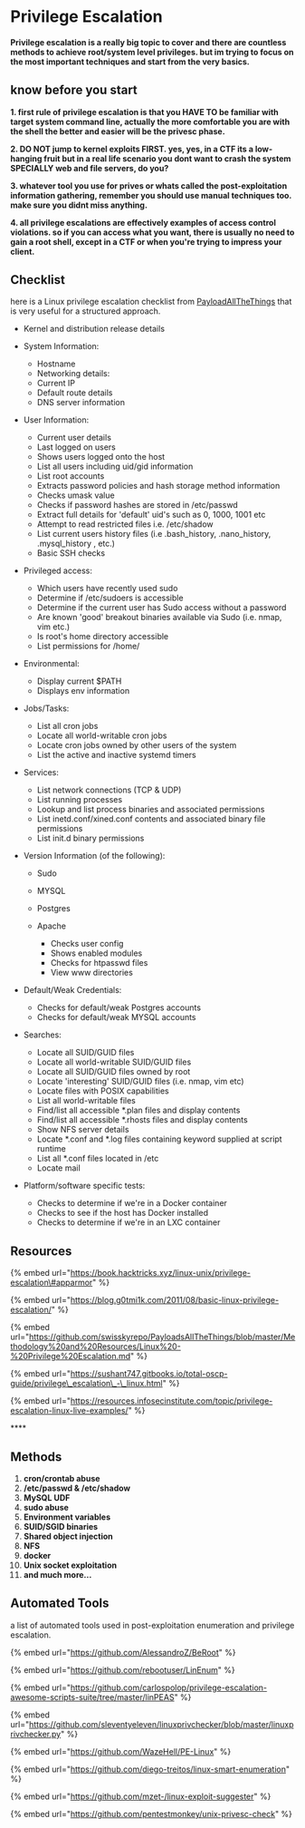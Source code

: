 # Privilege Escalation

#### Privilege escalation is a really big topic to cover and there are countless methods to achieve root/system level privileges. but im trying to focus on the most important techniques and start from the very basics.

## know before you start

**1. first rule of privilege escalation is that you HAVE TO be familiar with target system command line, actually the more comfortable you are with the shell the better and easier will be the privesc phase.**

**2. DO NOT jump to kernel exploits FIRST. yes, yes, in a CTF its a low-hanging fruit but in a real life scenario you dont want to crash the system SPECIALLY web and file servers, do you?**

**3. whatever tool you use for prives or whats called the post-exploitation information gathering, remember you should use manual techniques too. make sure you didnt miss anything.**

**4. all privilege escalations are effectively examples of access control violations. so if you can access what you want, there is usually no need to gain a root shell, except in a CTF or when you're trying to impress your client.**

## Checklist

here is a Linux privilege escalation checklist from [PayloadAllTheThings](https://github.com/swisskyrepo/PayloadsAllTheThings/blob/master/Methodology%20and%20Resources/Linux%20-%20Privilege%20Escalation.md) that is very useful for a structured approach.

* Kernel and distribution release details
* System Information:

  * Hostname
  * Networking details:
  * Current IP
  * Default route details
  * DNS server information

* User Information:

  * Current user details
  * Last logged on users
  * Shows users logged onto the host
  * List all users including uid/gid information
  * List root accounts
  * Extracts password policies and hash storage method information
  * Checks umask value
  * Checks if password hashes are stored in /etc/passwd
  * Extract full details for 'default' uid's such as 0, 1000, 1001 etc
  * Attempt to read restricted files i.e. /etc/shadow
  * List current users history files \(i.e .bash\_history, .nano\_history, .mysql\_history , etc.\)
  * Basic SSH checks

* Privileged access:

  * Which users have recently used sudo
  * Determine if /etc/sudoers is accessible
  * Determine if the current user has Sudo access without a password
  * Are known 'good' breakout binaries available via Sudo \(i.e. nmap, vim etc.\)
  * Is root's home directory accessible
  * List permissions for /home/

* Environmental:

  * Display current $PATH
  * Displays env information

* Jobs/Tasks:

  * List all cron jobs
  * Locate all world-writable cron jobs
  * Locate cron jobs owned by other users of the system
  * List the active and inactive systemd timers

* Services:

  * List network connections \(TCP & UDP\)
  * List running processes
  * Lookup and list process binaries and associated permissions
  * List inetd.conf/xined.conf contents and associated binary file permissions
  * List init.d binary permissions

* Version Information \(of the following\):
  * Sudo
  * MYSQL
  * Postgres
  * Apache

    * Checks user config
    * Shows enabled modules
    * Checks for htpasswd files
    * View www directories
* Default/Weak Credentials:

  * Checks for default/weak Postgres accounts
  * Checks for default/weak MYSQL accounts

* Searches:

  * Locate all SUID/GUID files
  * Locate all world-writable SUID/GUID files
  * Locate all SUID/GUID files owned by root
  * Locate 'interesting' SUID/GUID files \(i.e. nmap, vim etc\)
  * Locate files with POSIX capabilities
  * List all world-writable files
  * Find/list all accessible \*.plan files and display contents
  * Find/list all accessible \*.rhosts files and display contents
  * Show NFS server details
  * Locate \*.conf and \*.log files containing keyword supplied at script runtime
  * List all \*.conf files located in /etc
  * Locate mail

* Platform/software specific tests:
  * Checks to determine if we're in a Docker container
  * Checks to see if the host has Docker installed
  * Checks to determine if we're in an LXC container



## Resources

{% embed url="https://book.hacktricks.xyz/linux-unix/privilege-escalation\#apparmor" %}

{% embed url="https://blog.g0tmi1k.com/2011/08/basic-linux-privilege-escalation/" %}

{% embed url="https://github.com/swisskyrepo/PayloadsAllTheThings/blob/master/Methodology%20and%20Resources/Linux%20-%20Privilege%20Escalation.md" %}

{% embed url="https://sushant747.gitbooks.io/total-oscp-guide/privilege\_escalation\_-\_linux.html" %}

{% embed url="https://resources.infosecinstitute.com/topic/privilege-escalation-linux-live-examples/" %}

\*\*\*\*

## Methods

1. **cron/crontab abuse**
2. **/etc/passwd & /etc/shadow**
3. **MySQL UDF**
4. **sudo abuse**
5. **Environment variables**
6. **SUID/SGID binaries**
7. **Shared object injection**
8. **NFS**
9. **docker**
10. **Unix socket exploitation**
11. **and much more...**



## Automated Tools

a list of automated tools used in post-exploitation enumeration and privilege escalation.

{% embed url="https://github.com/AlessandroZ/BeRoot" %}

{% embed url="https://github.com/rebootuser/LinEnum" %}

{% embed url="https://github.com/carlospolop/privilege-escalation-awesome-scripts-suite/tree/master/linPEAS" %}

{% embed url="https://github.com/sleventyeleven/linuxprivchecker/blob/master/linuxprivchecker.py" %}

{% embed url="https://github.com/WazeHell/PE-Linux" %}

{% embed url="https://github.com/diego-treitos/linux-smart-enumeration" %}

{% embed url="https://github.com/mzet-/linux-exploit-suggester" %}

{% embed url="https://github.com/pentestmonkey/unix-privesc-check" %}

